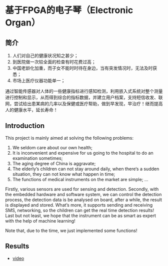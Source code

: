 # 基于FPGA的电子琴（Electronic Organ）

## 简介

1. 人们对自己的健康状况知之甚少；
2. 到医院做一次较全面的检查有时花费过高；
3. 中国老龄化加重，而子女不能时时待在身边，当有突发情况时，无法及时获悉；
4. 市场上医疗仪器功能单一；

通过智能传感器对人体的一些健康指标进行感知检测，利用嵌入式系统对整个测量进行控制和显示，从而得到综合的指标数据，并建立用户档案，支持短信收发、联网，尝试给出患某病的几率以及保健或医疗帮助，做到早发现，早治疗！继而提高人的健康水平，延长寿命！

## Introduction

This project is mainly aimed at solving the following problems:

1. We seldom care about our own health;
2. It is inconvenient and expensive for us going to the hospital to do an examination sometimes;
3. The aging degree of China is aggravate;
4. The elderly’s children can not stay around daily, when there‘s a sudden situation, they can not know what happen in time;
5. The functions of medical instruments on the market are simple;
...

Firstly, various sensors are used for sensing and detection. Secondly, with the embedded hardware and software system, we can control the detection process, the detection data is be analysed on board, after a while, the result is displayed and stored. What’s more, it supports sending and receiving SMS, networking, so the children can get the real time detection results! Last but not least, we hope that the instrument can be as smart as expert with the help of machine learning!

Note that, due to the time, we just implemented some functions!




## Results

- [video](https://pan.baidu.com/share/link?shareid=3864130687&uk=3441381669)



